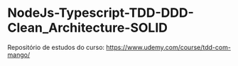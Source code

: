 # NodeJs-Typescript-TDD-DDD-Clean_Architecture-SOLID
Repositório de estudos do curso: https://www.udemy.com/course/tdd-com-mango/
